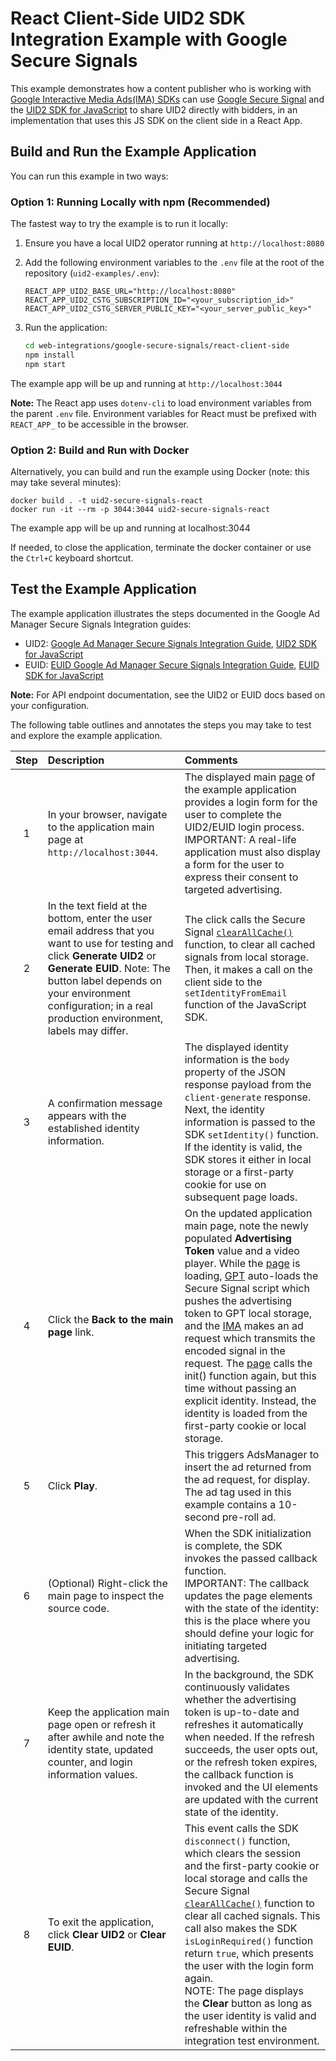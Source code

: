 # React Client-Side UID2 SDK Integration Example with Google Secure Signals

This example demonstrates how a content publisher who is working with [Google Interactive Media Ads(IMA) SDKs](https://developers.google.com/interactive-media-ads/docs/sdks/html5/client-side) can use [Google Secure Signal](https://support.google.com/admanager/answer/10488752) and the [UID2 SDK for JavaScript](https://unifiedid.com/docs/sdks/sdk-ref-javascript) to share UID2 directly with bidders, in an implementation that uses this JS SDK on the client side in a React App.

## Build and Run the Example Application

You can run this example in two ways:

### Option 1: Running Locally with npm (Recommended)

The fastest way to try the example is to run it locally:

1. Ensure you have a local UID2 operator running at `http://localhost:8080`

2. Add the following environment variables to the `.env` file at the root of the repository (`uid2-examples/.env`):
   ```
   REACT_APP_UID2_BASE_URL="http://localhost:8080"
   REACT_APP_UID2_CSTG_SUBSCRIPTION_ID="<your_subscription_id>"
   REACT_APP_UID2_CSTG_SERVER_PUBLIC_KEY="<your_server_public_key>"
   ```

3. Run the application:
   ```bash
   cd web-integrations/google-secure-signals/react-client-side
   npm install
   npm start
   ```

The example app will be up and running at `http://localhost:3044`

**Note:** The React app uses `dotenv-cli` to load environment variables from the parent `.env` file. Environment variables for React must be prefixed with `REACT_APP_` to be accessible in the browser.

### Option 2: Build and Run with Docker

Alternatively, you can build and run the example using Docker (note: this may take several minutes):

```
docker build . -t uid2-secure-signals-react
docker run -it --rm -p 3044:3044 uid2-secure-signals-react
```

The example app will be up and running at localhost:3044

If needed, to close the application, terminate the docker container or use the `Ctrl+C` keyboard shortcut.

## Test the Example Application

The example application illustrates the steps documented in the Google Ad Manager Secure Signals Integration guides:
- UID2: [Google Ad Manager Secure Signals Integration Guide](https://unifiedid.com/docs/guides/integration-google-ss), [UID2 SDK for JavaScript](https://unifiedid.com/docs/sdks/client-side-identity)
- EUID: [EUID Google Ad Manager Secure Signals Integration Guide](https://euid.eu/docs/guides/integration-google-ss), [EUID SDK for JavaScript](https://euid.eu/docs/sdks/client-side-identity)

**Note:** For API endpoint documentation, see the UID2 or EUID docs based on your configuration.

The following table outlines and annotates the steps you may take to test and explore the example application.

| Step | Description                                                                                                                                                                                                                                                     | Comments                                                                                                                                                                                                                                                                                                                                                                                                                                                                                                                                                                                                                                                                                                                                                                                                     |
| :--: | :-------------------------------------------------------------------------------------------------------------------------------------------------------------------------------------------------------------------------------------------------------------- | :----------------------------------------------------------------------------------------------------------------------------------------------------------------------------------------------------------------------------------------------------------------------------------------------------------------------------------------------------------------------------------------------------------------------------------------------------------------------------------------------------------------------------------------------------------------------------------------------------------------------------------------------------------------------------------------------------------------------------------------------------------------------------------------------------------- |
|  1   | In your browser, navigate to the application main page at `http://localhost:3044`.                                                                                                                                                                              | The displayed main [page](src/SecureSignalsApp.tsx) of the example application provides a login form for the user to complete the UID2/EUID login process.</br>IMPORTANT: A real-life application must also display a form for the user to express their consent to targeted advertising.                                                                                                                                                                                                                                                                                                                                                                                                                                                                                                         |
|  2   | In the text field at the bottom, enter the user email address that you want to use for testing and click **Generate UID2** or **Generate EUID**. Note: The button label depends on your environment configuration; in a real production environment, labels may differ. | The click calls the Secure Signal [`clearAllCache()`](https://developers.google.com/publisher-tag/reference#googletag.secureSignals.SecureSignalProvidersArray_clearAllCache) function, to clear all cached signals from local storage. Then, it makes a call on the client side to the `setIdentityFromEmail` function of the JavaScript SDK.                                                                                                                                                                                                                                                                                                                         |
|  3   | A confirmation message appears with the established identity information.                                                                                                                                                                                  | The displayed identity information is the `body` property of the JSON response payload from the `client-generate` response. Next, the identity information is passed to the SDK `setIdentity()` function. If the identity is valid, the SDK stores it either in local storage or a first-party cookie for use on subsequent page loads.                                                                                                                                                                                     |
|  4   | Click the **Back to the main page** link.                                                                                                                                                                                                                       | On the updated application main page, note the newly populated **Advertising Token** value and a video player. While the [page](src/SecureSignalsApp.tsx) is loading, [GPT](https://developers.google.com/publisher-tag/reference#googletag) auto-loads the Secure Signal script which pushes the advertising token to GPT local storage, and the [IMA](https://developers.google.com/interactive-media-ads/docs/sdks/html5/client-side) makes an ad request which transmits the encoded signal in the request. The [page](src/SecureSignalsApp.tsx) calls the init() function again, but this time without passing an explicit identity. Instead, the identity is loaded from the first-party cookie or local storage. |
|  5   | Click **Play**.                                                                                                                                                                                                                                                 | This triggers AdsManager to insert the ad returned from the ad request, for display. The ad tag used in this example contains a 10-second pre-roll ad.                                                                                                                                                                                                                                                                                                                                                                                                                                                                                                                                                                                                                                                       |
|  6   | (Optional) Right-click the main page to inspect the source code.                                                                                                                                                                                                | When the SDK initialization is complete, the SDK invokes the passed callback function.</br>IMPORTANT: The callback updates the page elements with the state of the identity: this is the place where you should define your logic for initiating targeted advertising.                                                                                                                                                                                                                                                                                                                                                                                                                                                                                                                           |
|  7   | Keep the application main page open or refresh it after awhile and note the identity state, updated counter, and login information values.                                                                                                                 | In the background, the SDK continuously validates whether the advertising token is up-to-date and refreshes it automatically when needed. If the refresh succeeds, the user opts out, or the refresh token expires, the callback function is invoked and the UI elements are updated with the current state of the identity.                                                                                                                                                                                                     |
|  8   | To exit the application, click **Clear UID2** or **Clear EUID**.                                                                                                                                                                                                                  | This event calls the SDK `disconnect()` function, which clears the session and the first-party cookie or local storage and calls the Secure Signal [`clearAllCache()`](https://developers.google.com/publisher-tag/reference#googletag.secureSignals.SecureSignalProvidersArray_clearAllCache) function to clear all cached signals. This call also makes the SDK `isLoginRequired()` function return `true`, which presents the user with the login form again.<br/> NOTE: The page displays the **Clear** button as long as the user identity is valid and refreshable within the integration test environment.                    |
